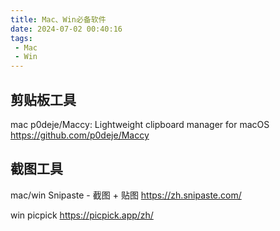 ```yaml
---
title: Mac、Win必备软件
date: 2024-07-02 00:40:16
tags:
 - Mac
 - Win
---
```


## 剪贴板工具

mac p0deje/Maccy: Lightweight clipboard manager for macOS https://github.com/p0deje/Maccy  

## 截图工具

mac/win Snipaste - 截图 + 贴图 https://zh.snipaste.com/

win picpick https://picpick.app/zh/
